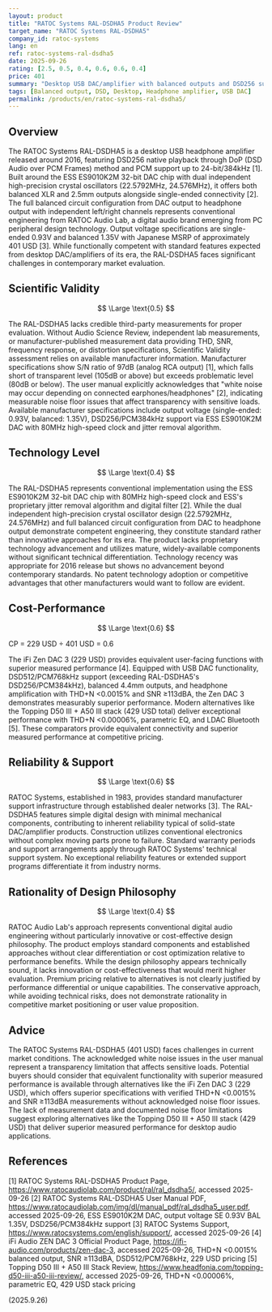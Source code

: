 ```yaml
---
layout: product
title: "RATOC Systems RAL-DSDHA5 Product Review"
target_name: "RATOC Systems RAL-DSDHA5"
company_id: ratoc-systems
lang: en
ref: ratoc-systems-ral-dsdha5
date: 2025-09-26
rating: [2.5, 0.5, 0.4, 0.6, 0.6, 0.4]
price: 401
summary: "Desktop USB DAC/amplifier with balanced outputs and DSD256 support, offering standard functionality but poor value proposition versus modern alternatives."
tags: [Balanced output, DSD, Desktop, Headphone amplifier, USB DAC]
permalink: /products/en/ratoc-systems-ral-dsdha5/
---
```

## Overview

The RATOC Systems RAL-DSDHA5 is a desktop USB headphone amplifier released around 2016, featuring DSD256 native playback through DoP (DSD Audio over PCM Frames) method and PCM support up to 24-bit/384kHz [1]. Built around the ESS ES9010K2M 32-bit DAC chip with dual independent high-precision crystal oscillators (22.5792MHz, 24.576MHz), it offers both balanced XLR and 2.5mm outputs alongside single-ended connectivity [2]. The full balanced circuit configuration from DAC output to headphone output with independent left/right channels represents conventional engineering from RATOC Audio Lab, a digital audio brand emerging from PC peripheral design technology. Output voltage specifications are single-ended 0.93V and balanced 1.35V with Japanese MSRP of approximately 401 USD [3]. While functionally competent with standard features expected from desktop DAC/amplifiers of its era, the RAL-DSDHA5 faces significant challenges in contemporary market evaluation.

## Scientific Validity

$$ \Large \text{0.5} $$

The RAL-DSDHA5 lacks credible third-party measurements for proper evaluation. Without Audio Science Review, independent lab measurements, or manufacturer-published measurement data providing THD, SNR, frequency response, or distortion specifications, Scientific Validity assessment relies on available manufacturer information. Manufacturer specifications show S/N ratio of 97dB (analog RCA output) [1], which falls short of transparent level (105dB or above) but exceeds problematic level (80dB or below). The user manual explicitly acknowledges that "white noise may occur depending on connected earphones/headphones" [2], indicating measurable noise floor issues that affect transparency with sensitive loads. Available manufacturer specifications include output voltage (single-ended: 0.93V, balanced: 1.35V), DSD256/PCM384kHz support via ESS ES9010K2M DAC with 80MHz high-speed clock and jitter removal algorithm.

## Technology Level

$$ \Large \text{0.4} $$

The RAL-DSDHA5 represents conventional implementation using the ESS ES9010K2M 32-bit DAC chip with 80MHz high-speed clock and ESS's proprietary jitter removal algorithm and digital filter [2]. While the dual independent high-precision crystal oscillator design (22.5792MHz, 24.576MHz) and full balanced circuit configuration from DAC to headphone output demonstrate competent engineering, they constitute standard rather than innovative approaches for its era. The product lacks proprietary technology advancement and utilizes mature, widely-available components without significant technical differentiation. Technology recency was appropriate for 2016 release but shows no advancement beyond contemporary standards. No patent technology adoption or competitive advantages that other manufacturers would want to follow are evident.

## Cost-Performance

$$ \Large \text{0.6} $$

CP = 229 USD ÷ 401 USD = 0.6

The iFi Zen DAC 3 (229 USD) provides equivalent user-facing functions with superior measured performance [4]. Equipped with USB DAC functionality, DSD512/PCM768kHz support (exceeding RAL-DSDHA5's DSD256/PCM384kHz), balanced 4.4mm outputs, and headphone amplification with THD+N <0.0015% and SNR ≥113dBA, the Zen DAC 3 demonstrates measurably superior performance. Modern alternatives like the Topping D50 III + A50 III stack (429 USD total) deliver exceptional performance with THD+N <0.00006%, parametric EQ, and LDAC Bluetooth [5]. These comparators provide equivalent connectivity and superior measured performance at competitive pricing.

## Reliability & Support

$$ \Large \text{0.6} $$

RATOC Systems, established in 1983, provides standard manufacturer support infrastructure through established dealer networks [3]. The RAL-DSDHA5 features simple digital design with minimal mechanical components, contributing to inherent reliability typical of solid-state DAC/amplifier products. Construction utilizes conventional electronics without complex moving parts prone to failure. Standard warranty periods and support arrangements apply through RATOC Systems' technical support system. No exceptional reliability features or extended support programs differentiate it from industry norms.

## Rationality of Design Philosophy

$$ \Large \text{0.4} $$

RATOC Audio Lab's approach represents conventional digital audio engineering without particularly innovative or cost-effective design philosophy. The product employs standard components and established approaches without clear differentiation or cost optimization relative to performance benefits. While the design philosophy appears technically sound, it lacks innovation or cost-effectiveness that would merit higher evaluation. Premium pricing relative to alternatives is not clearly justified by performance differential or unique capabilities. The conservative approach, while avoiding technical risks, does not demonstrate rationality in competitive market positioning or user value proposition.

## Advice

The RATOC Systems RAL-DSDHA5 (401 USD) faces challenges in current market conditions. The acknowledged white noise issues in the user manual represent a transparency limitation that affects sensitive loads. Potential buyers should consider that equivalent functionality with superior measured performance is available through alternatives like the iFi Zen DAC 3 (229 USD), which offers superior specifications with verified THD+N <0.0015% and SNR ≥113dBA measurements without acknowledged noise floor issues. The lack of measurement data and documented noise floor limitations suggest exploring alternatives like the Topping D50 III + A50 III stack (429 USD) that deliver superior measured performance for desktop audio applications.

## References

[1] RATOC Systems RAL-DSDHA5 Product Page, https://www.ratocaudiolab.com/product/ral/ral_dsdha5/, accessed 2025-09-26
[2] RATOC Systems RAL-DSDHA5 User Manual PDF, https://www.ratocaudiolab.com/img/dl/manual_pdf/ral_dsdha5_user.pdf, accessed 2025-09-26, ESS ES9010K2M DAC, output voltage SE 0.93V BAL 1.35V, DSD256/PCM384kHz support
[3] RATOC Systems Support, https://www.ratocsystems.com/english/support/, accessed 2025-09-26
[4] iFi Audio ZEN DAC 3 Official Product Page, https://ifi-audio.com/products/zen-dac-3, accessed 2025-09-26, THD+N <0.0015% balanced output, SNR ≥113dBA, DSD512/PCM768kHz, 229 USD pricing
[5] Topping D50 III + A50 III Stack Review, https://www.headfonia.com/topping-d50-iii-a50-iii-review/, accessed 2025-09-26, THD+N <0.00006%, parametric EQ, 429 USD stack pricing

(2025.9.26)